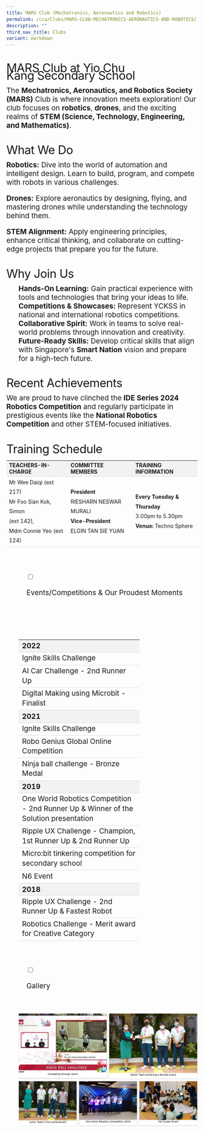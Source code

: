 ```yaml
---
title: MARS Club (Mechatronics, Aeronautics and Robotics)
permalink: /cca/Clubs/MARS-CLUB-MECHATRONICS-AERONAUTICS-AND-ROBOTICS/
description: ""
third_nav_title: Clubs
variant: markdown
---
```

<h3>MARS Club at Yio Chu Kang Secondary School</h3>

<p>The <strong>Mechatronics, Aeronautics, and Robotics Society (MARS)</strong> Club is where innovation meets exploration! Our club focuses on <strong>robotics</strong>, <strong>drones</strong>, and the exciting realms of <strong>STEM (Science, Technology, Engineering, and Mathematics)</strong>.</p>

<h3>What We Do</h3>
<p><strong>Robotics:</strong> Dive into the world of automation and intelligent design. Learn to build, program, and compete with robots in various challenges.</p>
<p><strong>Drones:</strong> Explore aeronautics by designing, flying, and mastering drones while understanding the technology behind them.</p>
<p><strong>STEM Alignment:</strong> Apply engineering principles, enhance critical thinking, and collaborate on cutting-edge projects that prepare you for the future.</p>

<h3>Why Join Us</h3>
<ul>
<li><strong>Hands-On Learning:</strong> Gain practical experience with tools and technologies that bring your ideas to life.</li>
<li><strong>Competitions &amp; Showcases:</strong> Represent YCKSS in national and international robotics competitions.</li>
<li><strong>Collaborative Spirit:</strong> Work in teams to solve real-world problems through innovation and creativity.</li>
<li><strong>Future-Ready Skills:</strong> Develop critical skills that align with Singapore's <strong>Smart Nation</strong> vision and prepare for a high-tech future.</li>
</ul>

<h3>Recent Achievements</h3>
<p>We are proud to have clinched the <strong>IDE Series 2024 Robotics Competition</strong> and regularly participate in prestigious events like the <strong>National Robotics Competition</strong> and other STEM-focused initiatives.</p>

<h3>Training Schedule</h3>
<table class="yck-table">
<thead>
<tr>
<th class="yck-th">Teachers-in-charge</th>
<th class="yck-th">Committee Members</th>
<th class="yck-th">Training Information</th>
</tr>
</thead>
<tbody>
<tr>
<td class="yck-td">Mr Wee Daiqi (ext 217)<br>Mr Foo Sian Kok, Simon <br>(ext 142),<br>Mdm Connie Yeo (ext 124)</td>
<td class="yck-td"><strong>President</strong><br>RIESHARN NESWAR MURALI<br><strong>Vice-President</strong><br>ELGIN TAN SIE YUAN</td>
<td class="yck-td"><strong>Every Tuesday &amp; Thursday</strong><br>3.00pm to 5.30pm<br><strong>Venue:</strong> Techno Sphere</td>
</tr>
</tbody>
</table>
<p></p>


<ul class="jekyllcodex_accordion">

&nbsp;&nbsp;
	<li>

&nbsp;&nbsp;&nbsp;&nbsp;<input type="checkbox" id="accordion1">

&nbsp;&nbsp;&nbsp;&nbsp;<label for="accordion1">Events/Competitions&nbsp;&amp;&nbsp;Our&nbsp;Proudest&nbsp;Moments</label>

&nbsp;&nbsp;&nbsp;&nbsp;<div>

&nbsp;&nbsp;&nbsp;&nbsp;&nbsp;&nbsp;<p><table class="yck-table">
<tbody>
<tr><th class="yck-th">2022</th></tr>
<tr><td class="yck-td">Ignite Skills Challenge</td></tr>
<tr><td class="yck-td">AI Car Challenge - 2nd Runner Up</td></tr>
<tr><td class="yck-td">Digital Making using Microbit - Finalist</td></tr>
<tr><th class="yck-th">2021</th></tr>
<tr><td class="yck-td">Ignite Skills Challenge</td></tr>
<tr><td class="yck-td">Robo Genius Global Online Competition</td></tr>
<tr><td class="yck-td">Ninja ball challenge - Bronze Medal</td></tr>
<tr><th class="yck-th">2019</th></tr>
<tr><td class="yck-td">One World Robotics Competition - 2nd Runner Up &amp; Winner of the Solution presentation</td></tr>
<tr><td class="yck-td">Ripple UX Challenge - Champion, 1st Runner Up &amp; 2nd Runner Up</td></tr>
<tr><td class="yck-td">Micro:bit tinkering competition for secondary school</td></tr>
<tr><td class="yck-td">N6 Event</td></tr>
<tr><th class="yck-th">2018</th></tr>
<tr><td class="yck-td">Ripple UX Challenge - 2nd Runner Up &amp; Fastest Robot</td></tr>
<tr><td class="yck-td">Robotics Challenge - Merit award for Creative Category</td></tr>
</tbody>
</table></p>

&nbsp;&nbsp;&nbsp;&nbsp;</div>

</li>
	
<li>

&nbsp;&nbsp;&nbsp;&nbsp;<input type="checkbox" id="accordion2">

&nbsp;&nbsp;&nbsp;&nbsp;<label for="accordion2">Gallery</label>

&nbsp;&nbsp;&nbsp;&nbsp;<div>

<p>   
<img style="width:100%;height:50%" src="/images/Our%20Curriculum/Non%20Academic%20Programmes/CoCurricular%20Activities/Clubs/MARs%20Club/M2.png">
			<img style="width:100%;height:50%" src="/images/Our%20Curriculum/Non%20Academic%20Programmes/CoCurricular%20Activities/Clubs/MARs%20Club/M3.png">
			</p>

&nbsp;&nbsp;&nbsp;&nbsp;</div>

</li>
	
	

	
</ul>

<style>
:root {
	/* Color Scheme */
	--color-text-light: #888888;
	--color-border: #e0e0e0;

	/* Typography Decorations */
	/* --heading-font-weight: 700; */
	--text-line-height: 1.6rem;
	--heading-line-height: 1.2rem;
	--heading-letter-spacing: -0.02em;

	/* Animation */
	--transition-speed: 0.8s; /* Added transition speed variable */
	--transition-timing: cubic-bezier(0.4, 0, 0.2, 1); /* Added smooth easing */

	/* Spacing and Layout */
	--content-width: 100%;
	--spacing-unit: 1rem;
	--border-radius: 4px;
	--box-shadow: 0 2px 4px rgba(0, 0, 0, 0.1);

	/* Typography Scale */
	--step--2: clamp(0.7901rem, 0.763rem + 0.1355vw, 0.8681rem);
  --step--1: clamp(0.8889rem, 0.8357rem + 0.2657vw, 1.0417rem);
  --step-0: clamp(1rem, 0.913rem + 0.4348vw, 1.25rem);
  --step-1: clamp(1.125rem, 0.9946rem + 0.6522vw, 1.5rem);
  --step-2: clamp(1.2656rem, 1.0798rem + 0.9293vw, 1.8rem);
  --step-3: clamp(1.4238rem, 1.1678rem + 1.2803vw, 2.16rem);
  --step-4: clamp(1.6018rem, 1.2574rem + 1.7221vw, 2.592rem);
  --step-5: clamp(1.802rem, 1.3469rem + 2.2754vw, 3.1104rem);

}


/* 7. Avoid text overflows */
p,
h1,
h2,
h3,
h4,
h5,
h6 {
	overflow-wrap: break-word;
}

/* 8. Improve line wrapping */
p {
	text-wrap: pretty;
}
h1,
h2,
h3,
h4,
h5,
h6 {
	text-wrap: balance;
}

/*
  9. Create a root stacking context
*/
#root,
#__next {
	isolation: isolate;
}

/* ==========================================================================
   Typography
   ========================================================================== */

h1,
.h1,
h2,
.h2,
h3,
.h3,
h4,
.h4,
h5,
.h5 {
	font-weight: var(--heading-font-weight);
	line-height: var(--heading-line-height);
	letter-spacing: var(--heading-letter-spacing);
}

h1,
.h1 {
	font-size: var(--step-5);
	margin-bottom: var(--spacing-unit);
}

h2,
.h2 {
	font-size: var(--step-4);
	margin-bottom: calc(var(--spacing-unit) * 0.8);
}

h3,
.h3 {
	font-size: var(--step-3);
	margin-bottom: calc(var(--spacing-unit) * 0.6);
}

h4,
.h4 {
	font-size: var(--step-2);
	margin-bottom: calc(var(--spacing-unit) * 0.5);
	text-transform: uppercase;
}

h5,
.h5 {
	font-size: var(--step-1);
	margin-bottom: calc(var(--spacing-unit) * 0.4);
	text-transform: uppercase;
}

.text-small {
	font-size: var(--step--1);
}

.text-xs {
	font-size: var(--step--2);
}

p,
ul,
ol {
	font-size: var(--step-0);
	margin-bottom: var(--spacing-unit);
	list-style: none;
}
	
.yck-table {
	border-collapse: collapse;
	max-width: 100%;
	margin-top: 1.5em;
	margin-bottom: clamp(1em, 5%, 3em);
}

.yck-th {
	background-color: #f2f2f2;
	text-align: left;
	border-bottom: 1px solid #ddd;
	text-transform: uppercase;
}

.yck-th h4, .yck-th h5, .yck-th h6 {
    margin: 0 0 0.5em 0;
}

.yck-td {
	border-bottom: 1px solid #ddd;
	max-width: 300px;
	word-wrap: break-word;
	line-height: 1.6rem;
}


</style>